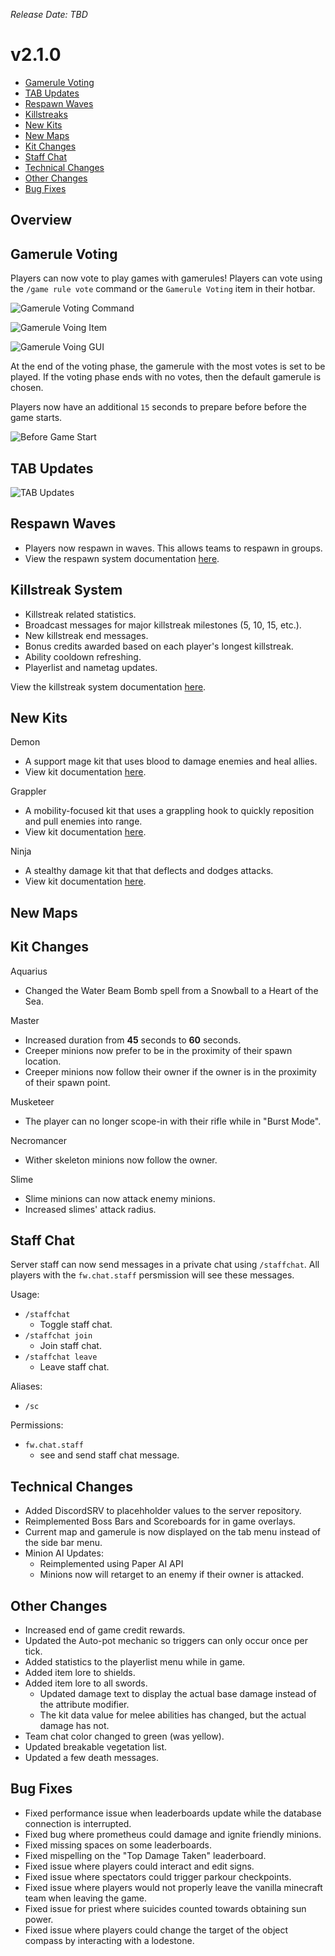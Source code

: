 _Release Date: TBD_

# v2.1.0

- [Gamerule Voting](#gamerule-voting)
- [TAB Updates](#tab-updates)
- [Respawn Waves](#respawn-waves)
- [Killstreaks](#killstreaks)
- [New Kits](#new-kits)
- [New Maps](#new-maps)
- [Kit Changes](#kit-changes)
- [Staff Chat](#staff-chat)
- [Technical Changes](#technical-changes)
- [Other Changes](#other-changes)
- [Bug Fixes](#bug-fixes)

## Overview

## Gamerule Voting

Players can now vote to play games with gamerules! Players can vote using the `/game rule vote` command or the `Gamerule Voting` item in their hotbar.

![Gamerule Voting Command](../assets/changelogs/v2.1.0/Gamerule%20Voting%20Command.png "Gamerule Voting Command")

![Gamerule Voing Item](../assets/changelogs/v2.1.0/Gamerule%20Voing%20Item.png "Gamerule Voing Item")

![Gamerule Voing GUI](../assets/changelogs/v2.1.0/Gamerule%20Voing%20GUI.png "Gamerule Voing GUI")

At the end of the voting phase, the gamerule with the most votes is set to be played. If the voting phase ends with no votes, then the default gamerule is chosen.

Players now have an additional `15` seconds to prepare before before the game starts.

![Before Game Start](../assets/changelogs/v2.1.0/Before%20Game%20Start.png "Before Game Start")

## TAB Updates

![TAB Updates](../assets/changelogs/v2.1.0/Tab%20Updates.png "TAB Updates")

## Respawn Waves

- Players now respawn in waves. This allows teams to respawn in groups.
- View the respawn system documentation [here](/technical_documentation/RespawnSystem).

## Killstreak System

- Killstreak related statistics.
- Broadcast messages for major killstreak milestones (5, 10, 15, etc.).
- New killstreak end messages.
- Bonus credits awarded based on each player's longest killstreak.
- Ability cooldown refreshing.
- Playerlist and nametag updates.

View the killstreak system documentation [here](/features/Killstreaks).

## New Kits

Demon

- A support mage kit that uses blood to damage enemies and heal allies.
- View kit documentation [here](/kits/Demon).

Grappler

- A mobility-focused kit that uses a grappling hook to quickly reposition and pull enemies into range.
- View kit documentation [here](/kits/Grappler).

Ninja

- A stealthy damage kit that that deflects and dodges attacks.
- View kit documentation [here](/kits/Ninja).

## New Maps

## Kit Changes

Aquarius

- Changed the Water Beam Bomb spell from a Snowball to a Heart of the Sea.

Master

- Increased duration from **45** seconds to **60** seconds.
- Creeper minions now prefer to be in the proximity of their spawn location.
- Creeper minions now follow their owner if the owner is in the proximity of their spawn point.

Musketeer

- The player can no longer scope-in with their rifle while in "Burst Mode".

Necromancer

- Wither skeleton minions now follow the owner.

Slime

- Slime minions can now attack enemy minions.
- Increased slimes' attack radius.

## Staff Chat

Server staff can now send messages in a private chat using `/staffchat`. All players with the `fw.chat.staff` persmission will see these messages.

Usage:

- `/staffchat`
  - Toggle staff chat.
- `/staffchat join`
  - Join staff chat.
- `/staffchat leave`
  - Leave staff chat.

Aliases:

- `/sc`

Permissions:

- `fw.chat.staff`
  - see and send staff chat message.

## Technical Changes

- Added DiscordSRV to placehholder values to the server repository.
- Reimplemented Boss Bars and Scoreboards for in game overlays.
- Current map and gamerule is now displayed on the tab menu instead of the side bar menu.
- Minion AI Updates:
  - Reimplemented using Paper AI API
  - Minions now will retarget to an enemy if their owner is attacked.

## Other Changes

- Increased end of game credit rewards.
- Updated the Auto-pot mechanic so triggers can only occur once per tick.
- Added statistics to the playerlist menu while in game.
- Added item lore to shields.
- Added item lore to all swords.
  - Updated damage text to display the actual base damage instead of the attribute modifier.
  - The kit data value for melee abilities has changed, but the actual damage has not.
- Team chat color changed to green (was yellow).
- Updated breakable vegetation list.
- Updated a few death messages.

## Bug Fixes

- Fixed performance issue when leaderboards update while the database connection is interrupted.
- Fixed bug where prometheus could damage and ignite friendly minions.
- Fixed missing spaces on some leaderboards.
- Fixed mispelling on the "Top Damage Taken" leaderboard.
- Fixed issue where players could interact and edit signs.
- Fixed issue where spectators could trigger parkour checkpoints.
- Fixed issue where players would not properly leave the vanilla minecraft team when leaving the game.
- Fixed issue for priest where suicides counted towards obtaining sun power.
- Fixed issue where players could change the target of the object compass by interacting with a lodestone.
